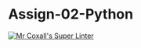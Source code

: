 # Assign-02-Python
[![Mr Coxall's Super Linter](https://github.com/ICS3U-C-Programming-Christopher-El-Murr/Assign-02-Python/workflows/Mr%20Coxall's%20Super%20Linter/badge.svg)](https://github.com/ICS3U-C-Programming-Christopher-El-Murr/Assign-02-Python/actions/)
